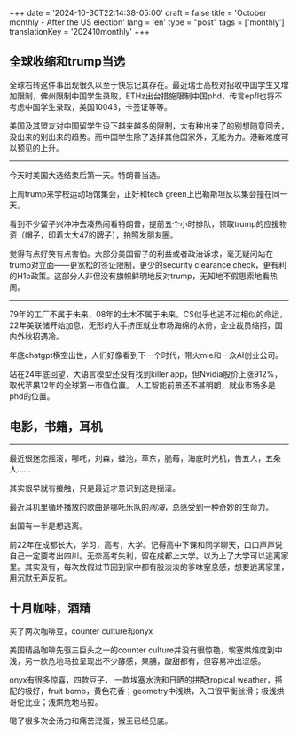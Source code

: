 +++
date = '2024-10-30T22:14:38-05:00'
draft = false
title = 'October monthly - After the US election'
lang = 'en'
type = "post"
tags = ['monthly']
translationKey = '202410monthly'
+++

## 全球收缩和trump当选

全球右转这件事出现很久以至于快忘记其存在。最近瑞士高校对招收中国学生又增加限制，佛州限制中国学生录取，ETHz出台措施限制中国phd，传言epfl也将不考虑中国学生录取，美国10043，卡签证等等。

美国及其盟友对中国留学生设下越来越多的限制，大有种出来了的别想随意回去，没出来的别出来的趋势。而中国学生除了选择其他国家外，无能为力。港新难度可以预见的上升。

---

今天时美国大选结束后第一天。特朗普当选。

上周trump来学校运动场馆集会，正好和tech green上巴勒斯坦反以集会撞在同一天。

看到不少留子兴冲冲去凑热闹看特朗普，提前五个小时排队，领取trump的应援物资（帽子，印着大大47的牌子），拍照发朋友圈。

觉得有点好笑有点害怕。大部分美国留子的利益或者政治诉求，毫无疑问站在trump对立面——更宽松的签证限制，更少的security clearance check，更有利的H1b政策。这部分人非但没有旗帜鲜明地反对trump，无知地不假思索地看热闹。

---

79年的工厂不属于未来，08年的土木不属于未来。CS似乎也逃不过相似的命运，22年美联储开始加息，无形的大手挤压就业市场海绵的水份，企业裁员缩招，国内外秋招遇冷。

年底chatgpt横空出世，人们好像看到下一个时代，带火mle和一众AI创业公司。

站在24年底回望，大语言模型还没有找到killer app，但Nvidia股价上涨912%，取代苹果12年的全球第一市值位置。 人工智能前景还不甚明朗，就业市场多是phd的位置。

## 电影，书籍，耳机

---

最近很迷恋摇滚，哪吒，刘森，蛙池，草东，脆莓，海底时光机，告五人，五条人......

其实很早就有接触，只是最近才意识到这是摇滚。

最近耳机里循环播放的歌曲是哪吒乐队的*闹海*，总感受到一种奇妙的生命力。

出国有一半是想逃离。

前22年在成都长大，学习，高考，大学。记得高中下课和同学聊天，口口声声说自己一定要考出四川。无奈高考失利，留在成都上大学。以为上了大学可以逃离家里。其实没有，每次放假过节回到家中都有股淡淡的爹味窒息感，想要逃离家里，用沉默无声反抗。

## 十月咖啡，酒精

买了两次咖啡豆，counter culture和onyx

美国精品咖啡先驱三巨头之一的counter culture并没有很惊艳，埃塞烘焙度到中浅，另一款危地马拉呈现出不少酵感，果脯，酸甜都有，但容易冲出涩感。

onyx有很多惊喜，四款豆子， 一款埃塞水洗和日晒的拼配tropical weather，搭配的极好，fruit bomb，黄色花香；geometry中浅烘，入口很平衡丝滑；极浅烘哥伦比亚；浅烘危地马拉。

喝了很多次金汤力和痛苦混蛋，猴王已经见底。

